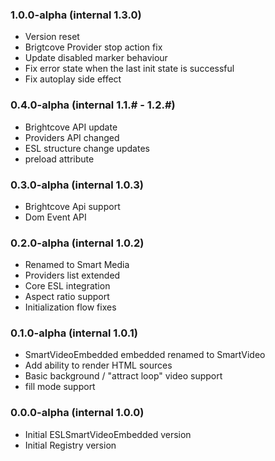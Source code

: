 ### 1.0.0-alpha (internal 1.3.0)
* Version reset
* Brigtcove Provider stop action fix
* Update disabled marker behaviour
* Fix error state when the last init state is successful
* Fix autoplay side effect

### 0.4.0-alpha (internal 1.1.# - 1.2.#)
* Brightcove API update
* Providers API changed
* ESL structure change updates
* preload attribute


### 0.3.0-alpha (internal 1.0.3)
* Brightcove Api support
* Dom Event API


### 0.2.0-alpha (internal 1.0.2)
* Renamed to Smart Media
* Providers list extended
* Core ESL integration
* Aspect ratio support
* Initialization flow fixes

### 0.1.0-alpha (internal 1.0.1)
* SmartVideoEmbedded embedded renamed to SmartVideo
* Add ability to render HTML sources
* Basic background / "attract loop" video support
* fill mode support

### 0.0.0-alpha (internal 1.0.0)
* Initial ESLSmartVideoEmbedded version
* Initial Registry version
